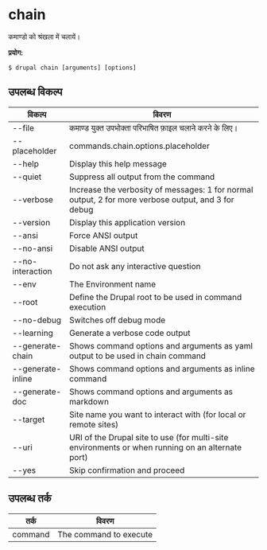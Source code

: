 # chain
कमाण्डो को श्रंखला में चलायें।

**प्रयोग:**
```
$ drupal chain [arguments] [options]
```

## उपलब्ध विकल्प
विकल्प | विवरण
-------|-------------
--file | कमाण्ड युक्त उपभोक्ता परिभाषित फ़ाइल चलाने करने के लिए।
--placeholder | commands.chain.options.placeholder
--help | Display this help message
--quiet | Suppress all output from the command
--verbose | Increase the verbosity of messages: 1 for normal output, 2 for more verbose output, and 3 for debug
--version | Display this application version
--ansi | Force ANSI output
--no-ansi | Disable ANSI output
--no-interaction | Do not ask any interactive question
--env | The Environment name
--root | Define the Drupal root to be used in command execution
--no-debug | Switches off debug mode
--learning | Generate a verbose code output
--generate-chain | Shows command options and arguments as yaml output to be used in chain command
--generate-inline | Shows command options and arguments as inline command
--generate-doc | Shows command options and arguments as markdown
--target | Site name you want to interact with (for local or remote sites)
--uri | URI of the Drupal site to use (for multi-site environments or when running on an alternate port)
--yes | Skip confirmation and proceed

## उपलब्ध तर्क
तर्क | विवरण
---------|-------------
command | The command to execute
